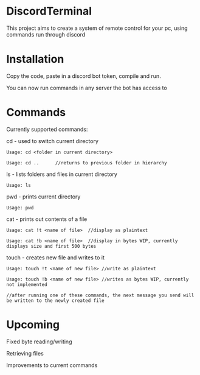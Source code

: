 # DiscordTerminal

This project aims to create a system of remote control for your pc, using commands run through discord

# Installation

Copy the code, paste in a discord bot token, compile and run.

You can now run commands in any server the bot has access to

# Commands
Currently supported commands:

  cd - used to switch current directory
  
    Usage: cd <folder in current directory>
    
    Usage: cd ..      //returns to previous folder in hierarchy
    
  ls - lists folders and files in current directory
  
    Usage: ls
  pwd - prints current directory
  
    Usage: pwd
    
  cat - prints out contents of a file
  
    Usage: cat !t <name of file>  //display as plaintext
    
    Usage: cat !b <name of file>  //display in bytes WIP, currently displays size and first 500 bytes
    
  touch - creates new file and writes to it
  
    Usage: touch !t <name of new file> //write as plaintext
    
    Usage: touch !b <name of new file> //writes as bytes WIP, currently not implemented
    
    //after running one of these commands, the next message you send will be written to the newly created file
    
   
# Upcoming
  Fixed byte reading/writing
  
  Retrieving files
  
  Improvements to current commands
  
